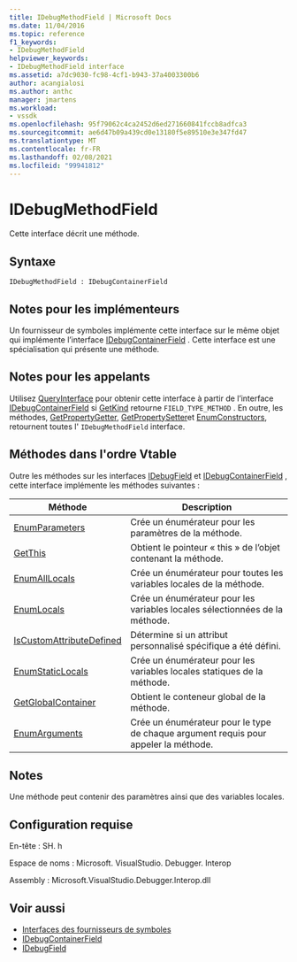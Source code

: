 ```yaml
---
title: IDebugMethodField | Microsoft Docs
ms.date: 11/04/2016
ms.topic: reference
f1_keywords:
- IDebugMethodField
helpviewer_keywords:
- IDebugMethodField interface
ms.assetid: a7dc9030-fc98-4cf1-b943-37a4003300b6
author: acangialosi
ms.author: anthc
manager: jmartens
ms.workload:
- vssdk
ms.openlocfilehash: 95f79062c4ca2452d6ed271660841fccb8adfca3
ms.sourcegitcommit: ae6d47b09a439cd0e13180f5e89510e3e347fd47
ms.translationtype: MT
ms.contentlocale: fr-FR
ms.lasthandoff: 02/08/2021
ms.locfileid: "99941812"
---
```

# <a name="idebugmethodfield"></a>IDebugMethodField
Cette interface décrit une méthode.

## <a name="syntax"></a>Syntaxe

```
IDebugMethodField : IDebugContainerField
```

## <a name="notes-for-implementers"></a>Notes pour les implémenteurs
 Un fournisseur de symboles implémente cette interface sur le même objet qui implémente l’interface [IDebugContainerField](../../../extensibility/debugger/reference/idebugcontainerfield.md) . Cette interface est une spécialisation qui présente une méthode.

## <a name="notes-for-callers"></a>Notes pour les appelants
 Utilisez [QueryInterface](/cpp/atl/queryinterface) pour obtenir cette interface à partir de l’interface [IDebugContainerField](../../../extensibility/debugger/reference/idebugcontainerfield.md) si [GetKind](../../../extensibility/debugger/reference/idebugfield-getkind.md) retourne `FIELD_TYPE_METHOD` . En outre, les méthodes, [GetPropertyGetter](../../../extensibility/debugger/reference/idebugpropertyfield-getpropertygetter.md), [GetPropertySetter](../../../extensibility/debugger/reference/idebugpropertyfield-getpropertysetter.md)et [EnumConstructors](../../../extensibility/debugger/reference/idebugclassfield-enumconstructors.md), retournent toutes l' `IDebugMethodField` interface.

## <a name="methods-in-vtable-order"></a>Méthodes dans l'ordre Vtable
 Outre les méthodes sur les interfaces [IDebugField](../../../extensibility/debugger/reference/idebugfield.md) et [IDebugContainerField](../../../extensibility/debugger/reference/idebugcontainerfield.md) , cette interface implémente les méthodes suivantes :

|Méthode|Description|
|------------|-----------------|
|[EnumParameters](../../../extensibility/debugger/reference/idebugmethodfield-enumparameters.md)|Crée un énumérateur pour les paramètres de la méthode.|
|[GetThis](../../../extensibility/debugger/reference/idebugmethodfield-getthis.md)|Obtient le pointeur « this » de l’objet contenant la méthode.|
|[EnumAllLocals](../../../extensibility/debugger/reference/idebugmethodfield-enumalllocals.md)|Crée un énumérateur pour toutes les variables locales de la méthode.|
|[EnumLocals](../../../extensibility/debugger/reference/idebugmethodfield-enumlocals.md)|Crée un énumérateur pour les variables locales sélectionnées de la méthode.|
|[IsCustomAttributeDefined](../../../extensibility/debugger/reference/idebugmethodfield-iscustomattributedefined.md)|Détermine si un attribut personnalisé spécifique a été défini.|
|[EnumStaticLocals](../../../extensibility/debugger/reference/idebugmethodfield-enumstaticlocals.md)|Crée un énumérateur pour les variables locales statiques de la méthode.|
|[GetGlobalContainer](../../../extensibility/debugger/reference/idebugmethodfield-getglobalcontainer.md)|Obtient le conteneur global de la méthode.|
|[EnumArguments](../../../extensibility/debugger/reference/idebugmethodfield-enumarguments.md)|Crée un énumérateur pour le type de chaque argument requis pour appeler la méthode.|

## <a name="remarks"></a>Notes
 Une méthode peut contenir des paramètres ainsi que des variables locales.

## <a name="requirements"></a>Configuration requise
 En-tête : SH. h

 Espace de noms : Microsoft. VisualStudio. Debugger. Interop

 Assembly : Microsoft.VisualStudio.Debugger.Interop.dll

## <a name="see-also"></a>Voir aussi
- [Interfaces des fournisseurs de symboles](../../../extensibility/debugger/reference/symbol-provider-interfaces.md)
- [IDebugContainerField](../../../extensibility/debugger/reference/idebugcontainerfield.md)
- [IDebugField](../../../extensibility/debugger/reference/idebugfield.md)
